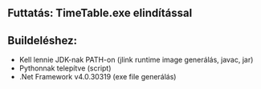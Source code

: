 ## Futtatás: TimeTable.exe elindítással

## Buildeléshez: 
  - Kell lennie JDK-nak PATH-on (jlink runtime image generálás, javac, jar)
  - Pythonnak telepítve (script)
  - .Net Framework v4.0.30319 (exe file generálás)
